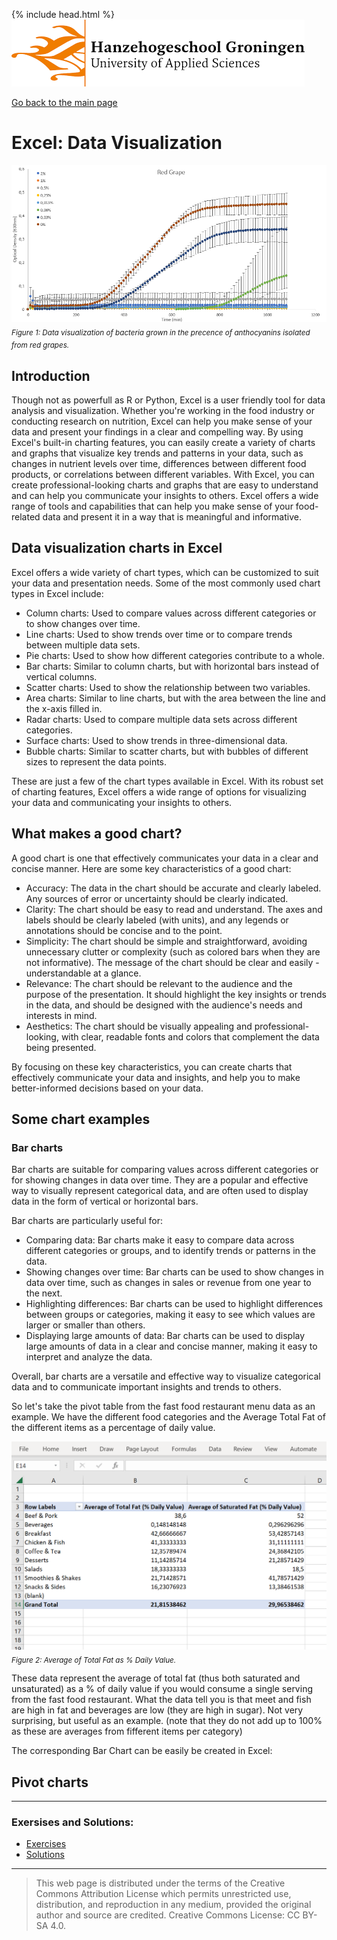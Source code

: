 {% include head.html %}
![Hanze](../hanze/hanze.png)

[Go back to the main page](../index.md)


# Excel: Data Visualization


![impression](./pics_11_data_visualization/fig1.png)
*<sub>Figure 1: Data visualization of bacteria grown in the precence of anthocyanins isolated from red grapes.</sub>*


## Introduction

Though not as powerfull as R or Python, Excel is a user friendly tool for data analysis and visualization. Whether you're working in the food industry or conducting research on nutrition, Excel can help you make sense of your data and present your findings in a clear and compelling way. By using Excel's built-in charting features, you can easily create a variety of charts and graphs that visualize key trends and patterns in your data, such as changes in nutrient levels over time, differences between different food products, or correlations between different variables. With Excel, you can create professional-looking charts and graphs that are easy to understand and can help you communicate your insights to others. Excel offers a wide range of tools and capabilities that can help you make sense of your food-related data and present it in a way that is meaningful and informative.


## Data visualization charts in Excel

Excel offers a wide variety of chart types, which can be customized to suit your data and presentation needs. Some of the most commonly used chart types in Excel include:
- Column charts: Used to compare values across different categories or to show changes over time.
- Line charts: Used to show trends over time or to compare trends between multiple data sets.
- Pie charts: Used to show how different categories contribute to a whole.
- Bar charts: Similar to column charts, but with horizontal bars instead of vertical columns.
- Scatter charts: Used to show the relationship between two variables.
- Area charts: Similar to line charts, but with the area between the line and the x-axis filled in.
- Radar charts: Used to compare multiple data sets across different categories.
- Surface charts: Used to show trends in three-dimensional data.
- Bubble charts: Similar to scatter charts, but with bubbles of different sizes to represent the data points.

These are just a few of the chart types available in Excel. With its robust set of charting features, Excel offers a wide range of options for visualizing your data and communicating your insights to others.


## What makes a good chart?

A good chart is one that effectively communicates your data in a clear and concise manner. Here are some key characteristics of a good chart:
- Accuracy: The data in the chart should be accurate and clearly labeled. Any sources of error or uncertainty should be clearly indicated.
- Clarity: The chart should be easy to read and understand. The axes and labels should be clearly labeled (with units), and any legends or annotations should be concise and to the point.
- Simplicity: The chart should be simple and straightforward, avoiding unnecessary clutter or complexity (such as colored bars when they are not informative). The message of the chart should be clear and easily - understandable at a glance.
- Relevance: The chart should be relevant to the audience and the purpose of the presentation. It should highlight the key insights or trends in the data, and should be designed with the audience's needs and interests in mind.
- Aesthetics: The chart should be visually appealing and professional-looking, with clear, readable fonts and colors that complement the data being presented.

By focusing on these key characteristics, you can create charts that effectively communicate your data and insights, and help you to make better-informed decisions based on your data.

## Some chart examples

### Bar charts

Bar charts are suitable for comparing values across different categories or for showing changes in data over time. They are a popular and effective way to visually represent categorical data, and are often used to display data in the form of vertical or horizontal bars.

Bar charts are particularly useful for:
- Comparing data: Bar charts make it easy to compare data across different categories or groups, and to identify trends or patterns in the data.
- Showing changes over time: Bar charts can be used to show changes in data over time, such as changes in sales or revenue from one year to the next.
- Highlighting differences: Bar charts can be used to highlight differences between groups or categories, making it easy to see which values are larger or smaller than others.
- Displaying large amounts of data: Bar charts can be used to display large amounts of data in a clear and concise manner, making it easy to interpret and analyze the data.

Overall, bar charts are a versatile and effective way to visualize categorical data and to communicate important insights and trends to others.

So let's take the pivot table from the fast food restaurant menu data as an example.
We have the different food categories and the Average Total Fat of the different items as a percentage of daily value.

![pivot](./pics_11_data_visualization/fig2.png)
*<sub>Figure 2: Average of Total Fat as % Daily Value.</sub>*

These data represent the average of total fat (thus both saturated and unsaturated) as a % of daily value if you would consume a single serving from the fast food restaurant. What the data tell you is that meet and fish are high in fat and beverages are low (they are high in sugar). Not very surprising, but useful as an example. (note that they do not add up to 100% as these are averages from fifferent items per category)

The corresponding Bar Chart can be easily be created in Excel:



## Pivot charts


---

### Exersises and Solutions:


- [Exercises](./excel_12_data_visualization_exercises.md)
- [Solutions](./excel_13_data_visualization_solutions.md)

---


>This web page is distributed under the terms of the Creative Commons Attribution License which permits unrestricted use, distribution, and reproduction in any medium, provided the original author and source are credited.
>Creative Commons License: CC BY-SA 4.0.

